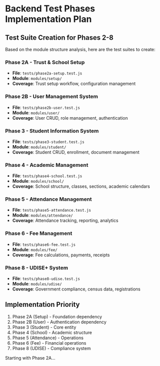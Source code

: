 # Backend Test Phases Implementation Plan

## Test Suite Creation for Phases 2-8

Based on the module structure analysis, here are the test suites to create:

### Phase 2A - Trust & School Setup

- **File**: `tests/phase2a-setup.test.js`
- **Module**: `modules/setup/`
- **Coverage**: Trust setup workflow, configuration management

### Phase 2B - User Management System

- **File**: `tests/phase2b-user.test.js`
- **Module**: `modules/user/`
- **Coverage**: User CRUD, role management, authentication

### Phase 3 - Student Information System

- **File**: `tests/phase3-student.test.js`
- **Module**: `modules/student/`
- **Coverage**: Student CRUD, enrollment, document management

### Phase 4 - Academic Management

- **File**: `tests/phase4-school.test.js`
- **Module**: `modules/school/`
- **Coverage**: School structure, classes, sections, academic calendars

### Phase 5 - Attendance Management

- **File**: `tests/phase5-attendance.test.js`
- **Module**: `modules/attendance/`
- **Coverage**: Attendance tracking, reporting, analytics

### Phase 6 - Fee Management

- **File**: `tests/phase6-fee.test.js`
- **Module**: `modules/fee/`
- **Coverage**: Fee calculations, payments, receipts

### Phase 8 - UDISE+ System

- **File**: `tests/phase8-udise.test.js`
- **Module**: `modules/udise/`
- **Coverage**: Government compliance, census data, registrations

## Implementation Priority

1. Phase 2A (Setup) - Foundation dependency
2. Phase 2B (User) - Authentication dependency
3. Phase 3 (Student) - Core entity
4. Phase 4 (School) - Academic structure
5. Phase 5 (Attendance) - Operations
6. Phase 6 (Fee) - Financial operations
7. Phase 8 (UDISE) - Compliance system

Starting with Phase 2A...
